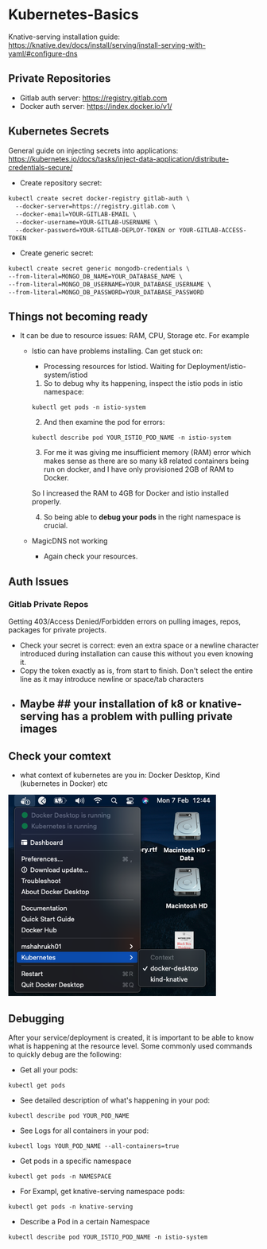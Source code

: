 # Kubernetes-Basics

Knative-serving installation guide: https://knative.dev/docs/install/serving/install-serving-with-yaml/#configure-dns

## Private Repositories ##

- Gitlab auth server: https://registry.gitlab.com
- Docker auth server: https://index.docker.io/v1/

## Kubernetes Secrets ##

General guide on injecting secrets into applications: https://kubernetes.io/docs/tasks/inject-data-application/distribute-credentials-secure/

- Create repository secret: 
```
kubectl create secret docker-registry gitlab-auth \
  --docker-server=https://registry.gitlab.com \
  --docker-email=YOUR-GITLAB-EMAIL \
  --docker-username=YOUR-GITLAB-USERNAME \
  --docker-password=YOUR-GITLAB-DEPLOY-TOKEN or YOUR-GITLAB-ACCESS-TOKEN
```
- Create generic secret: 
```
kubectl create secret generic mongodb-credentials \                          
--from-literal=MONGO_DB_NAME=YOUR_DATABASE_NAME \
--from-literal=MONGO_DB_USERNAME=YOUR_DATABASE_USERNAME \
--from-literal=MONGO_DB_PASSWORD=YOUR_DATABASE_PASSWORD
```

## Things not becoming ready ##

- It can be due to resource issues: RAM, CPU, Storage etc. For example

  - Istio can have problems installing. Can get stuck on:

    - Processing resources for Istiod. Waiting for Deployment/istio-system/istiod 

    1. So to debug why its happening, inspect the istio pods in istio namespace:
    ```
    kubectl get pods -n istio-system
    ```
    2. And then examine the pod for errors:
    ```
    kubectl describe pod YOUR_ISTIO_POD_NAME -n istio-system
    ```

    3. For me it was giving me insufficient memory (RAM) error which makes sense as there are so many k8 related containers being run on docker, and I have only provisioned 2GB of RAM to Docker.

    So I increased the RAM to 4GB for Docker and istio installed properly.

    4. So being able to **debug your pods** in the right namespace is crucial.

  - MagicDNS not working
    - Again check your resources.
    


## Auth Issues ##

### Gitlab Private Repos ###

Getting 403/Access Denied/Forbidden errors on pulling images, repos, packages for private projects.

- Check your secret is correct: even an extra space or a newline character introduced during installation can cause this without you even knowing it.
- Copy the token exactly as is, from start to finish. Don't select the entire line as it may introduce newline or space/tab characters
- ## Maybe ## your installation of k8 or knative-serving has a problem with pulling private images

## Check your comtext ## 

- what context of kubernetes are you in: Docker Desktop, Kind (kubernetes in Docker) etc

![kubernetes contexts image](/k8Context.png)

## Debugging ##

After your service/deployment is created, it is important to be able to know what is happening at the resource level. Some commonly used commands to quickly debug are the following:

- Get all your pods: 

```
kubectl get pods
```
- See detailed description of what's happening in your pod: 
```
kubectl describe pod YOUR_POD_NAME
```
- See Logs for all containers in your pod: 

```
kubectl logs YOUR_POD_NAME --all-containers=true
```
- Get pods in a specific namespace
```
kubectl get pods -n NAMESPACE
```
- For Exampl, get knative-serving namespace pods:
```
kubectl get pods -n knative-serving
```
- Describe a Pod in a certain Namespace
```
kubectl describe pod YOUR_ISTIO_POD_NAME -n istio-system
```


